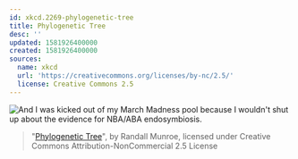 ```yaml
---
id: xkcd.2269-phylogenetic-tree
title: Phylogenetic Tree
desc: ''
updated: 1581926400000
created: 1581926400000
sources:
  name: xkcd
  url: 'https://creativecommons.org/licenses/by-nc/2.5/'
  license: Creative Commons 2.5
---
```

![And I was kicked out of my March Madness pool because I wouldn't shut up about the evidence for NBA/ABA endosymbiosis.](https://imgs.xkcd.com/comics/phylogenetic_tree.png)
> "[Phylogenetic Tree](https://xkcd.com/2269/)", by Randall Munroe, licensed under Creative Commons Attribution-NonCommercial 2.5 License
